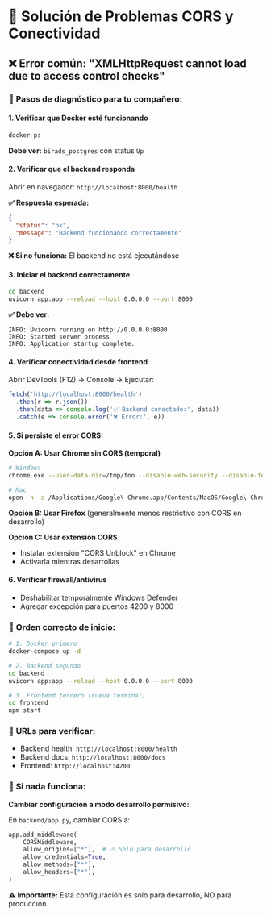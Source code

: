 # 🔧 Solución de Problemas CORS y Conectividad

## ❌ Error común: "XMLHttpRequest cannot load due to access control checks"

### 🎯 **Pasos de diagnóstico para tu compañero:**

#### **1. Verificar que Docker esté funcionando**
```bash
docker ps
```
**Debe ver:** `birads_postgres` con status `Up`

#### **2. Verificar que el backend responda**
Abrir en navegador: `http://localhost:8000/health`

**✅ Respuesta esperada:**
```json
{
  "status": "ok",
  "message": "Backend funcionando correctamente"
}
```

**❌ Si no funciona:** El backend no está ejecutándose

#### **3. Iniciar el backend correctamente**
```bash
cd backend
uvicorn app:app --reload --host 0.0.0.0 --port 8000
```

**✅ Debe ver:**
```
INFO: Uvicorn running on http://0.0.0.0:8000
INFO: Started server process
INFO: Application startup complete.
```

#### **4. Verificar conectividad desde frontend**
Abrir DevTools (F12) → Console → Ejecutar:
```javascript
fetch('http://localhost:8000/health')
  .then(r => r.json())
  .then(data => console.log('✅ Backend conectado:', data))
  .catch(e => console.error('❌ Error:', e))
```

#### **5. Si persiste el error CORS:**

**Opción A: Usar Chrome sin CORS (temporal)**
```bash
# Windows
chrome.exe --user-data-dir=/tmp/foo --disable-web-security --disable-features=VizDisplayCompositor

# Mac
open -n -a /Applications/Google\ Chrome.app/Contents/MacOS/Google\ Chrome --args --user-data-dir="/tmp/chrome_dev_test" --disable-web-security
```

**Opción B: Usar Firefox** (generalmente menos restrictivo con CORS en desarrollo)

**Opción C: Usar extensión CORS**
- Instalar extensión "CORS Unblock" en Chrome
- Activarla mientras desarrollas

#### **6. Verificar firewall/antivirus**
- Deshabilitar temporalmente Windows Defender
- Agregar excepción para puertos 4200 y 8000

### 🚀 **Orden correcto de inicio:**

```bash
# 1. Docker primero
docker-compose up -d

# 2. Backend segundo  
cd backend
uvicorn app:app --reload --host 0.0.0.0 --port 8000

# 3. Frontend tercero (nueva terminal)
cd frontend
npm start
```

### 📱 **URLs para verificar:**

- Backend health: `http://localhost:8000/health`
- Backend docs: `http://localhost:8000/docs`  
- Frontend: `http://localhost:4200`

### 🎯 **Si nada funciona:**

**Cambiar configuración a modo desarrollo permisivo:**

En `backend/app.py`, cambiar CORS a:
```python
app.add_middleware(
    CORSMiddleware,
    allow_origins=["*"],  # ⚠️ Solo para desarrollo
    allow_credentials=True,
    allow_methods=["*"],
    allow_headers=["*"],
)
```

**⚠️ Importante:** Esta configuración es solo para desarrollo, NO para producción.